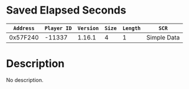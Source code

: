 # Saved Elapsed Seconds

| `Address` | `Player ID` | `Version` | `Size` | `Length` | `SCR` |
| ---------- | ----------- | --------- | ------ | -------- | ---- |
| 0x57F240 | -11337 | 1.16.1 | 4 | 1 | Simple Data |

# Description

No description.